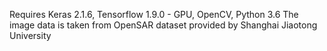 Requires Keras 2.1.6, Tensorflow 1.9.0 - GPU, OpenCV, Python 3.6
The image data is taken from OpenSAR dataset provided by Shanghai Jiaotong University
